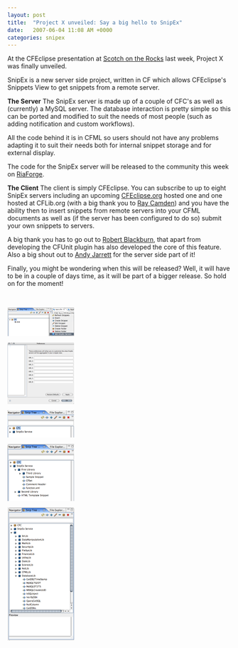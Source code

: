 ```yaml
---
layout: post
title:  "Project X unveiled: Say a big hello to SnipEx"
date:   2007-06-04 11:08 AM +0000
categories: snipex
---
```

At the CFEclipse presentation at <a href="http://scotch.scottishcfug.com/">Scotch on the Rocks</a> last week, Project X was finally unveiled.

SnipEx is a new server side project, written in CF which allows CFEclipse's Snippets View to get snippets from a remote server.

<strong>The Server</strong>
The SnipEx server is made up of a couple of CFC's as well as (currently) a MySQL server. The database interaction is pretty simple so this can be ported and modified to suit the needs of most people (such as adding notification and custom workflows). 

All the code behind it is in CFML so users should not have any problems adapting it to suit their needs both for internal snippet storage and for external display. 

The code for the SnipEx server will be released to the community this week on <a href="http://www.riaforge.org/">RiaForge</a>.

<strong>The Client</strong>
The client is simply CFEclipse. You can subscribe to up to eight SnipEx servers including an upcoming <a href="http://www.cfeclipse.org/">CFEclipse.org</a> hosted one and one hosted at CFLib.org (with a big thank you to <a href="http://ray.camdenfamily.com/">Ray Camden</a>) and you have the ability then to insert snippets from remote servers into your CFML documents as well as (if the server has been configured to do so) submit your own snippets to servers.


A big thank you has to go out to <a href="http://www.rbdev.net/devblog/index.php">Robert Blackburn</a>, that apart from developing the CFUnit plugin has also developed the core of this feature. Also a big shout out to <a href="http://www.andyjarrett.co.uk/andy/blog/index.cfm">Andy Jarrett</a> for the server side part of it!


Finally, you might be wondering when this will be released? Well, it will have to be in a couple of days time, as it will be part of a bigger release. So hold on for the moment!

<br>

<a href="/blog/enclosures/snipex_1.png" target="_new"><img src="/blog/enclosures/snipex_1_thumb.png" width="150" height="65" alt="Snipex 1 Thumb" align="top"></a>

<a href="/blog/enclosures/snipex_2.png" target="_new"><img src="/blog/enclosures/snipex_2_thumb.png" width="150" height="139" alt="Snipex 2 Thumb" align="top"></a>

<a href="/blog/enclosures/snipex_3.png" target="_new"><img src="/blog/enclosures/snipex_3_thumb.png" width="150" height="61" alt="Snipex 3 Thumb" align="top"></a>

<a href="/blog/enclosures/snipex_4.png" target="_new"><img src="/blog/enclosures/snipex_4_thumb.png" width="150" height="129" alt="Snipex 4 Thumb" align="top"></a>

<a href="/blog/enclosures/snipex_5.png" target="_new"><img src="/blog/enclosures/snipex_5_thumb.png" width="150" height="300" alt="Snipex 5 Thumb" align="top"></a>
